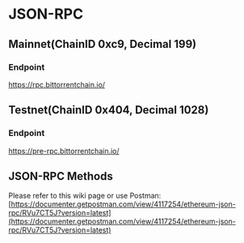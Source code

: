 # JSON-RPC

## Mainnet(ChainID 0xc9, Decimal 199)

### Endpoint

https://rpc.bittorrentchain.io/

## Testnet(ChainID 0x404, Decimal 1028)

### Endpoint

https://pre-rpc.bittorrentchain.io/

## JSON-RPC Methods

Please refer to this wiki page or use Postman: [https://documenter.getpostman.com/view/4117254/ethereum-json-rpc/RVu7CT5J?version=latest](https://documenter.getpostman.com/view/4117254/ethereum-json-rpc/RVu7CT5J?version=latest)